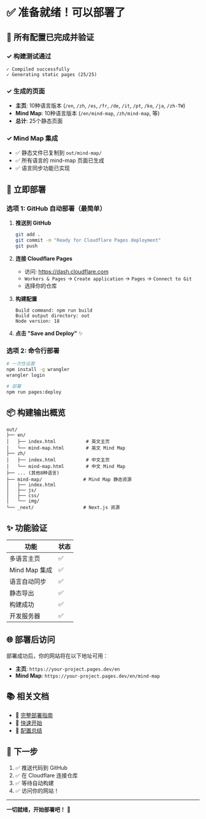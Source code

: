 # ✅ 准备就绪！可以部署了

## 🎉 所有配置已完成并验证

### ✓ 构建测试通过
```
✓ Compiled successfully
✓ Generating static pages (25/25)
```

### ✓ 生成的页面
- **主页**: 10种语言版本 (`/en`, `/zh`, `/es`, `/fr`, `/de`, `/it`, `/pt`, `/ko`, `/ja`, `/zh-TW`)
- **Mind Map**: 10种语言版本 (`/en/mind-map`, `/zh/mind-map`, 等)
- **总计**: 25个静态页面

### ✓ Mind Map 集成
- ✅ 静态文件已复制到 `out/mind-map/`
- ✅ 所有语言的 mind-map 页面已生成
- ✅ 语言同步功能已实现

## 🚀 立即部署

### 选项 1: GitHub 自动部署（最简单）

1. **推送到 GitHub**
   ```bash
   git add .
   git commit -m "Ready for Cloudflare Pages deployment"
   git push
   ```

2. **连接 Cloudflare Pages**
   - 访问: https://dash.cloudflare.com
   - `Workers & Pages` → `Create application` → `Pages` → `Connect to Git`
   - 选择你的仓库

3. **构建配置**
   ```
   Build command: npm run build
   Build output directory: out
   Node version: 18
   ```

4. **点击 "Save and Deploy"** ✨

### 选项 2: 命令行部署

```bash
# 一次性设置
npm install -g wrangler
wrangler login

# 部署
npm run pages:deploy
```

## 📦 构建输出概览

```
out/
├── en/
│   ├── index.html           # 英文主页
│   └── mind-map.html        # 英文 Mind Map
├── zh/
│   ├── index.html           # 中文主页
│   └── mind-map.html        # 中文 Mind Map
├── ... (其他8种语言)
├── mind-map/               # Mind Map 静态资源
│   ├── index.html
│   ├── js/
│   ├── css/
│   └── img/
└── _next/                  # Next.js 资源
```

## ✨ 功能验证

| 功能 | 状态 |
|------|------|
| 多语言主页 | ✅ |
| Mind Map 集成 | ✅ |
| 语言自动同步 | ✅ |
| 静态导出 | ✅ |
| 构建成功 | ✅ |
| 开发服务器 | ✅ |

## 🌐 部署后访问

部署成功后，你的网站将在以下地址可用：

- **主页**: `https://your-project.pages.dev/en`
- **Mind Map**: `https://your-project.pages.dev/en/mind-map`

## 📚 相关文档

- 📖 [完整部署指南](./CLOUDFLARE_DEPLOY.md)
- 📖 [快速开始](./README_DEPLOY.md)
- 📖 [配置总结](./DEPLOYMENT_SUMMARY.md)

## 🎯 下一步

1. ✅ 推送代码到 GitHub
2. ✅ 在 Cloudflare 连接仓库
3. ✅ 等待自动构建
4. ✅ 访问你的网站！

---

**一切就绪，开始部署吧！** 🚀
